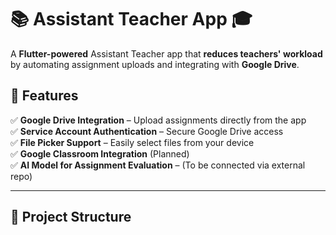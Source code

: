 # 📚 Assistant Teacher App 🎓  
A **Flutter-powered** Assistant Teacher app that **reduces teachers' workload** by automating assignment uploads and integrating with **Google Drive**.

## 🚀 Features  
✅ **Google Drive Integration** – Upload assignments directly from the app  
✅ **Service Account Authentication** – Secure Google Drive access  
✅ **File Picker Support** – Easily select files from your device  
✅ **Google Classroom Integration** (Planned)  
✅ **AI Model for Assignment Evaluation** – (To be connected via external repo)  

---

## 📂 **Project Structure**
